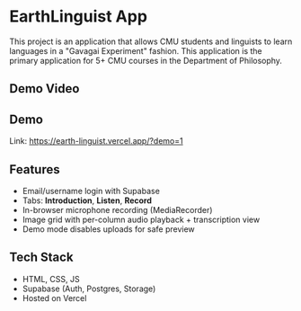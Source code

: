 # EarthLinguist App

This project is an application that allows CMU students and linguists to learn languages in a "Gavagai Experiment" fashion. This application is the primary application for 5+ CMU courses in the Department of Philosophy.

## Demo Video

## Demo
Link: https://earth-linguist.vercel.app/?demo=1

## Features
- Email/username login with Supabase
- Tabs: **Introduction**, **Listen**, **Record**
- In-browser microphone recording (MediaRecorder)
- Image grid with per-column audio playback + transcription view
- Demo mode disables uploads for safe preview

## Tech Stack
- HTML, CSS, JS
- Supabase (Auth, Postgres, Storage)
- Hosted on Vercel
